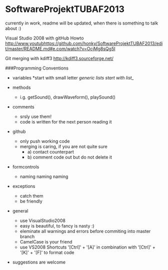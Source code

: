 SoftwareProjektTUBAF2013
========================

currently in work, readme will be updated, when there is something to talk about :)

Visual Studio 2008 with gitHub Howto
http://www.youtubhttps://github.com/honky/SoftwareProjektTUBAF2013/edit/master/README.md#e.com/watch?v=OcjMg8sQg5I 

Git merging with kdiff3 
http://kdiff3.sourceforge.net/ 

###Programming Conventions

* variables
	*start with small letter
	*generic lists start with list_*

* methods 
	* i.g. getSound(), drawWaveform(), playSound()

* comments
	* srsly use them!
	* code is written for the next person reading it

* github
	* only push working code
	* merging is caring, if you are not quite sure
		* a) contact counterpart
		* b) comment code out but do not delete it

* formcontrols
	* naming naming naming

* exceptions
	* catch them
	* be friendly
	
* general
	* use VisualStudio2008
	* easy is beautiful, to fancy is nasty :)
	* eleminate all warnings and errors before commiting into master branch
	* CamelCase is your friend
	* use VS2008 Shortcuts '[Ctrl]' + '[A]'  in combination with '[Ctrl]' + '[K]' + '[F]' to format code
	
		
* suggestions are welcome



